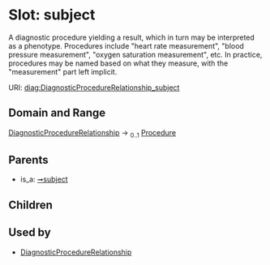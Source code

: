 
# Slot: subject


A diagnostic procedure yielding a result, which in turn may be interpreted as a phenotype. Procedures include "heart rate measurement", "blood pressure measurement", "oxygen saturation measurement", etc. In practice, procedures may be named based on what they measure, with the "measurement" part left implicit.

URI: [diag:DiagnosticProcedureRelationship_subject](http://w3id.org/ontogpt/diagnostic_procedure/DiagnosticProcedureRelationship_subject)


## Domain and Range

[DiagnosticProcedureRelationship](DiagnosticProcedureRelationship.md) &#8594;  <sub>0..1</sub> [Procedure](Procedure.md)

## Parents

 *  is_a: [➞subject](triple__subject.md)

## Children


## Used by

 * [DiagnosticProcedureRelationship](DiagnosticProcedureRelationship.md)
